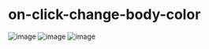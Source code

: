 # on-click-change-body-color
![image](https://github.com/gautamladhava/on-click-change-body-color/assets/109068997/746d0ffb-111c-4a80-9059-609768be9b76)
![image](https://github.com/gautamladhava/on-click-change-body-color/assets/109068997/c2b13ce2-e85e-42e4-baac-322a9fb0457e)
![image](https://github.com/gautamladhava/on-click-change-body-color/assets/109068997/4ed611d7-812d-465b-aa60-83e5085f44b3)
